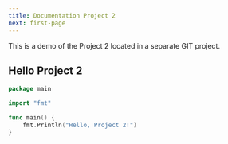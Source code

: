 ```yaml
---
title: Documentation Project 2
next: first-page
---
```


This is a demo of the Project 2 located in a separate GIT project.

## Hello Project 2

```go {filename="main.go"}
package main

import "fmt"

func main() {
    fmt.Println("Hello, Project 2!")
}
```
